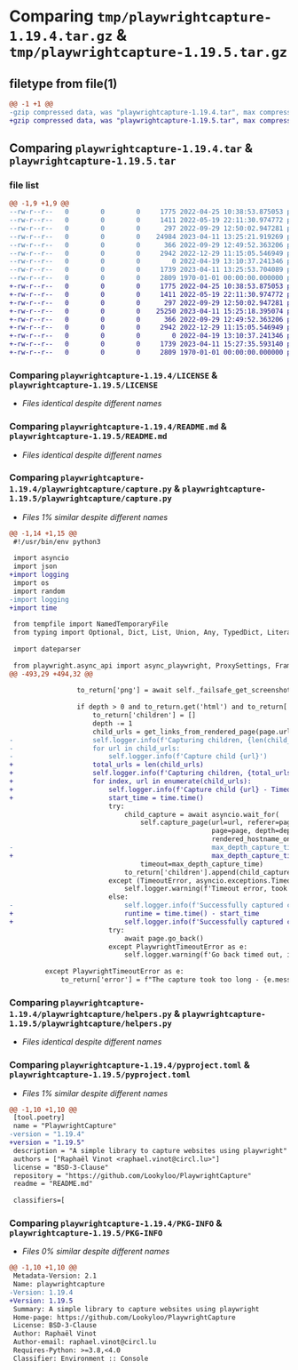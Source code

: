 # Comparing `tmp/playwrightcapture-1.19.4.tar.gz` & `tmp/playwrightcapture-1.19.5.tar.gz`

## filetype from file(1)

```diff
@@ -1 +1 @@
-gzip compressed data, was "playwrightcapture-1.19.4.tar", max compression
+gzip compressed data, was "playwrightcapture-1.19.5.tar", max compression
```

## Comparing `playwrightcapture-1.19.4.tar` & `playwrightcapture-1.19.5.tar`

### file list

```diff
@@ -1,9 +1,9 @@
--rw-r--r--   0        0        0     1775 2022-04-25 10:38:53.875053 playwrightcapture-1.19.4/LICENSE
--rw-r--r--   0        0        0     1411 2022-05-19 22:11:30.974772 playwrightcapture-1.19.4/README.md
--rw-r--r--   0        0        0      297 2022-09-29 12:50:02.947281 playwrightcapture-1.19.4/playwrightcapture/__init__.py
--rw-r--r--   0        0        0    24984 2023-04-11 13:25:21.919269 playwrightcapture-1.19.4/playwrightcapture/capture.py
--rw-r--r--   0        0        0      366 2022-09-29 12:49:52.363206 playwrightcapture-1.19.4/playwrightcapture/exceptions.py
--rw-r--r--   0        0        0     2942 2022-12-29 11:15:05.546949 playwrightcapture-1.19.4/playwrightcapture/helpers.py
--rw-r--r--   0        0        0        0 2022-04-19 13:10:37.241346 playwrightcapture-1.19.4/playwrightcapture/py.typed
--rw-r--r--   0        0        0     1739 2023-04-11 13:25:53.704089 playwrightcapture-1.19.4/pyproject.toml
--rw-r--r--   0        0        0     2809 1970-01-01 00:00:00.000000 playwrightcapture-1.19.4/PKG-INFO
+-rw-r--r--   0        0        0     1775 2022-04-25 10:38:53.875053 playwrightcapture-1.19.5/LICENSE
+-rw-r--r--   0        0        0     1411 2022-05-19 22:11:30.974772 playwrightcapture-1.19.5/README.md
+-rw-r--r--   0        0        0      297 2022-09-29 12:50:02.947281 playwrightcapture-1.19.5/playwrightcapture/__init__.py
+-rw-r--r--   0        0        0    25250 2023-04-11 15:25:18.395074 playwrightcapture-1.19.5/playwrightcapture/capture.py
+-rw-r--r--   0        0        0      366 2022-09-29 12:49:52.363206 playwrightcapture-1.19.5/playwrightcapture/exceptions.py
+-rw-r--r--   0        0        0     2942 2022-12-29 11:15:05.546949 playwrightcapture-1.19.5/playwrightcapture/helpers.py
+-rw-r--r--   0        0        0        0 2022-04-19 13:10:37.241346 playwrightcapture-1.19.5/playwrightcapture/py.typed
+-rw-r--r--   0        0        0     1739 2023-04-11 15:27:35.593140 playwrightcapture-1.19.5/pyproject.toml
+-rw-r--r--   0        0        0     2809 1970-01-01 00:00:00.000000 playwrightcapture-1.19.5/PKG-INFO
```

### Comparing `playwrightcapture-1.19.4/LICENSE` & `playwrightcapture-1.19.5/LICENSE`

 * *Files identical despite different names*

### Comparing `playwrightcapture-1.19.4/README.md` & `playwrightcapture-1.19.5/README.md`

 * *Files identical despite different names*

### Comparing `playwrightcapture-1.19.4/playwrightcapture/capture.py` & `playwrightcapture-1.19.5/playwrightcapture/capture.py`

 * *Files 1% similar despite different names*

```diff
@@ -1,14 +1,15 @@
 #!/usr/bin/env python3
 
 import asyncio
 import json
+import logging
 import os
 import random
-import logging
+import time
 
 from tempfile import NamedTemporaryFile
 from typing import Optional, Dict, List, Union, Any, TypedDict, Literal
 
 import dateparser
 
 from playwright.async_api import async_playwright, ProxySettings, Frame, ViewportSize, Cookie, Error, Page
@@ -493,29 +494,32 @@
 
                 to_return['png'] = await self._failsafe_get_screenshot(page)
 
                 if depth > 0 and to_return.get('html') and to_return['html']:
                     to_return['children'] = []
                     depth -= 1
                     child_urls = get_links_from_rendered_page(page.url, to_return['html'], rendered_hostname_only)
-                    self.logger.info(f'Capturing children, {len(child_urls)} URLs')
-                    for url in child_urls:
-                        self.logger.info(f'Capture child {url}')
+                    total_urls = len(child_urls)
+                    self.logger.info(f'Capturing children, {total_urls} URLs')
+                    for index, url in enumerate(child_urls):
+                        self.logger.info(f'Capture child {url} - Timeout: {max_depth_capture_time}s')
+                        start_time = time.time()
                         try:
                             child_capture = await asyncio.wait_for(
                                 self.capture_page(url=url, referer=page.url,
                                                   page=page, depth=depth,
                                                   rendered_hostname_only=rendered_hostname_only,
-                                                  max_depth_capture_time=max_depth_capture_time / len(child_urls)),
+                                                  max_depth_capture_time=max_depth_capture_time / total_urls),
                                 timeout=max_depth_capture_time)
                             to_return['children'].append(child_capture)  # type: ignore
                         except (TimeoutError, asyncio.exceptions.TimeoutError):
                             self.logger.warning(f'Timeout error, took more than {max_depth_capture_time}s. Unable to capture {url}.')
                         else:
-                            self.logger.info(f'Successfully captured child UR: {url}')
+                            runtime = time.time() - start_time
+                            self.logger.info(f'Successfully captured child URL: {url} in {runtime}s. {total_urls - index - 1} to go.')
                         try:
                             await page.go_back()
                         except PlaywrightTimeoutError as e:
                             self.logger.warning(f'Go back timed out, it is probably not a big deal: {e}')
 
         except PlaywrightTimeoutError as e:
             to_return['error'] = f"The capture took too long - {e.message}"
```

### Comparing `playwrightcapture-1.19.4/playwrightcapture/helpers.py` & `playwrightcapture-1.19.5/playwrightcapture/helpers.py`

 * *Files identical despite different names*

### Comparing `playwrightcapture-1.19.4/pyproject.toml` & `playwrightcapture-1.19.5/pyproject.toml`

 * *Files 1% similar despite different names*

```diff
@@ -1,10 +1,10 @@
 [tool.poetry]
 name = "PlaywrightCapture"
-version = "1.19.4"
+version = "1.19.5"
 description = "A simple library to capture websites using playwright"
 authors = ["Raphaël Vinot <raphael.vinot@circl.lu>"]
 license = "BSD-3-Clause"
 repository = "https://github.com/Lookyloo/PlaywrightCapture"
 readme = "README.md"
 
 classifiers=[
```

### Comparing `playwrightcapture-1.19.4/PKG-INFO` & `playwrightcapture-1.19.5/PKG-INFO`

 * *Files 0% similar despite different names*

```diff
@@ -1,10 +1,10 @@
 Metadata-Version: 2.1
 Name: playwrightcapture
-Version: 1.19.4
+Version: 1.19.5
 Summary: A simple library to capture websites using playwright
 Home-page: https://github.com/Lookyloo/PlaywrightCapture
 License: BSD-3-Clause
 Author: Raphaël Vinot
 Author-email: raphael.vinot@circl.lu
 Requires-Python: >=3.8,<4.0
 Classifier: Environment :: Console
```

